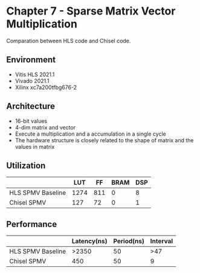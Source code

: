 # Chapter 7 -  Sparse Matrix Vector Multiplication

Comparation between HLS code and Chisel code.



## Environment

- Vitis HLS 2021.1
- Vivado 2021.1
- Xilinx xc7a200tfbg676-2



## Architecture

- 16-bit values
- 4-dim matrix and vector
- Execute a multiplication and a accumulation in a single cycle
- The hardware structure is closely related to the shape of matrix and the values in matrix



## Utilization

|                   | LUT  | FF   | BRAM | DSP  |
| ----------------- | ---- | ---- | ---- | ---- |
| HLS SPMV Baseline | 1274 | 811  | 0    | 8    |
| Chisel SPMV       | 127  | 72   | 0    | 1    |



## Performance

|                   | Latency(ns) | Period(ns) | Interval |
| ----------------- | ----------- | ---------- | -------- |
| HLS SPMV Baseline | >2350       | 50         | >47      |
| Chisel SPMV       | 450         | 50         | 9        |


